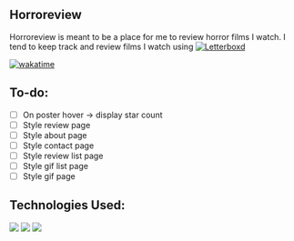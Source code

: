 Horroreview
---
Horroreview is meant to be a place for me to review horror films I watch. I tend to keep track and review films I watch using [![Letterboxd](https://img.shields.io/badge/-Letterboxd-ffffff?style=flat-square&logo=letterboxd&logoColor=00D735)](https://letterboxd.com/damiendarko/) 

[![wakatime](https://wakatime.com/badge/github/djangothesolarboy/horroreview.svg)](https://wakatime.com/badge/github/djangothesolarboy/horroreview)

To-do:
---
- [ ] On poster hover → display star count  
- [ ] Style review page  
- [ ] Style about page  
- [ ] Style contact page  
- [ ] Style review list page  
- [ ] Style gif list page  
- [ ] Style gif page  

Technologies Used:
---
![](https://img.shields.io/badge/-HTML-ffffff?style=flat-square&logo=html5&logoColor=E34F26)
![](https://img.shields.io/badge/-CSS-ffffff?style=flat-square&logo=css3&logoColor=1572B6)
![](https://img.shields.io/badge/-JS-ffffff?style=flat-square&logo=javascript&logoColor=F7DF1E)